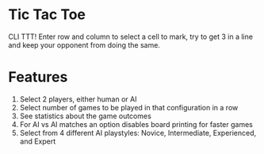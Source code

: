 # Tic Tac Toe
CLI TTT! Enter row and column to select a cell to mark, try to get 3 in a line and keep your opponent from doing the same.

# Features
1. Select 2 players, either human or AI
2. Select number of games to be played in that configuration in a row
3. See statistics about the game outcomes
4. For AI vs AI matches an option disables board printing for faster games
5. Select from 4 different AI playstyles: Novice, Intermediate, Experienced, and Expert
